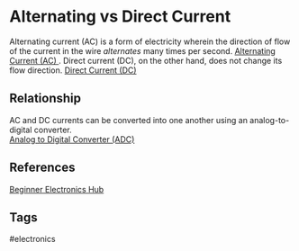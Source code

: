 # Alternating vs Direct Current 

Alternating current (AC) is a form of electricity wherein the direction of flow of the current in the wire *alternates* many times per second. [Alternating Current (AC) ](../202110281820). Direct current (DC), on the other hand, does not change its flow direction. [Direct Current (DC)](../202110281823)  

## Relationship
AC and DC currents can be converted into one another using an analog-to-digital converter.   
[Analog to Digital Converter (ADC)](../202111012251)

## References
[Beginner Electronics Hub](../202305062158)

## Tags
#electronics
